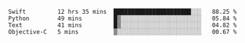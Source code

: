 
<!--START_SECTION:waka-->
```text
Swift         12 hrs 35 mins  ██████████████████████░░░   88.25 % 
Python        49 mins         █▒░░░░░░░░░░░░░░░░░░░░░░░   05.84 % 
Text          41 mins         █▒░░░░░░░░░░░░░░░░░░░░░░░   04.82 % 
Objective-C   5 mins          ▒░░░░░░░░░░░░░░░░░░░░░░░░   00.67 % 
```
<!--END_SECTION:waka-->

